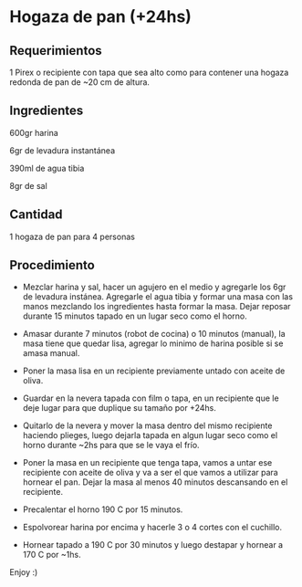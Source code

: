 # Hogaza de pan (+24hs)

## Requerimientos

1 Pirex o recipiente con tapa que sea alto como para contener una hogaza redonda de pan de ~20 cm de altura.

## Ingredientes

600gr harina

6gr de levadura instantánea

390ml de agua tibia

8gr de sal

## Cantidad

1 hogaza de pan para 4 personas
 

## Procedimiento

- Mezclar harina y sal, hacer un agujero en el medio y agregarle los 6gr de levadura instánea. Agregarle el agua tibia y formar una masa con las manos mezclando los ingredientes hasta formar la masa. Dejar reposar durante 15 minutos tapado en un lugar seco como el horno.

- Amasar durante 7 minutos (robot de cocina) o 10 minutos (manual), la masa tiene que quedar lisa, agregar lo minimo de harina posible si se amasa manual.

- Poner la masa lisa en un recipiente previamente untado con aceite de oliva.

- Guardar en la nevera tapada con film o tapa, en un recipiente que le deje lugar para que duplique su tamaño por +24hs.

- Quitarlo de la nevera y mover la masa dentro del mismo recipiente haciendo plieges, luego dejarla tapada en algun lugar seco como el horno durante ~2hs para que se le vaya el frío.

- Poner la masa en un recipiente que tenga tapa, vamos a untar ese recipiente con aceite de oliva y va a ser el que vamos a utilizar para hornear el pan. Dejar la masa al menos 40 minutos descansando en el recipiente.

- Precalentar el horno 190 C por 15 minutos.

- Espolvorear harina por encima y hacerle 3 o 4 cortes con el cuchillo.

- Hornear tapado a 190 C por 30 minutos y luego destapar y hornear a 170 C por  ~1hs.

Enjoy :)
